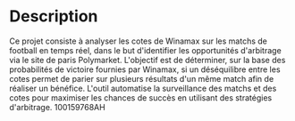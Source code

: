 # Description
Ce projet consiste à analyser les cotes de Winamax sur les matchs de football en temps réel, dans le but d'identifier les opportunités d'arbitrage via le site de paris Polymarket. L'objectif est de déterminer, sur la base des probabilités de victoire fournies par Winamax, si un déséquilibre entre les cotes permet de parier sur plusieurs résultats d'un même match afin de réaliser un bénéfice. L'outil automatise la surveillance des matchs et des cotes pour maximiser les chances de succès en utilisant des stratégies d'arbitrage. 100159768AH